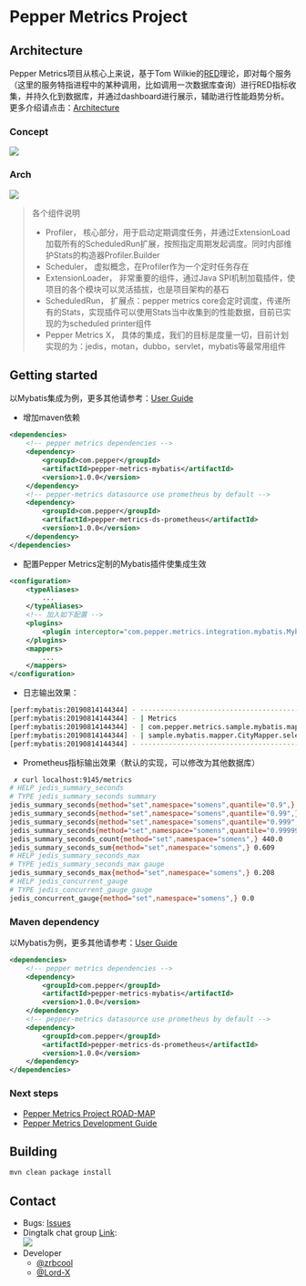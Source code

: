 # Pepper Metrics Project  
## Architecture  
Pepper Metrics项目从核心上来说，基于Tom Wilkie的[RED](https://grafana.com/blog/2018/08/02/the-red-method-how-to-instrument-your-services/)理论，即对每个服务
（这里的服务特指进程中的某种调用，比如调用一次数据库查询）进行RED指标收集，并持久化到数据库，并通过dashboard进行展示，辅助进行性能趋势分析。  
更多介绍请点击：[Architecture](./docs/Architecture.md)
### Concept
![](http://oss.zrbcool.top/picgo/pepper-metrics-concept.png)
### Arch
![](http://oss.zrbcool.top/picgo/pepper-metrics-arch-2019-08-14.png)
> 各个组件说明
> - Profiler， 核心部分，用于启动定期调度任务，并通过ExtensionLoad加载所有的ScheduledRun扩展，按照指定周期发起调度。同时内部维护Stats的构造器Profiler.Builder
> - Scheduler， 虚拟概念，在Profiler作为一个定时任务存在
> - ExtensionLoader， 非常重要的组件，通过Java SPI机制加载插件，使项目的各个模块可以灵活插拔，也是项目架构的基石
> - ScheduledRun， 扩展点：pepper metrics core会定时调度，传递所有的Stats，实现插件可以使用Stats当中收集到的性能数据，目前已实现的为scheduled printer组件
> - Pepper Metrics X， 具体的集成，我们的目标是度量一切，目前计划实现的为：jedis，motan，dubbo，servlet，mybatis等最常用组件
## Getting started  
以Mybatis集成为例，更多其他请参考：[User Guide](./docs/User_guide.md#samples)  
- 增加maven依赖
```xml
<dependencies>
    <!-- pepper metrics dependencies -->
    <dependency>
        <groupId>com.pepper</groupId>
        <artifactId>pepper-metrics-mybatis</artifactId>
        <version>1.0.0</version>
    </dependency>
    <!-- pepper-metrics datasource use prometheus by default -->
    <dependency>
        <groupId>com.pepper</groupId>
        <artifactId>pepper-metrics-ds-prometheus</artifactId>
        <version>1.0.0</version>
    </dependency>
</dependencies>
```
- 配置Pepper Metrics定制的Mybatis插件使集成生效
```xml
<configuration>
    <typeAliases>
        ...
    </typeAliases>
    <!-- 加入如下配置 -->
    <plugins>
        <plugin interceptor="com.pepper.metrics.integration.mybatis.MybatisProfilerPlugin" />
    </plugins>
    <mappers>
        ...
    </mappers>
</configuration>
```
- 日志输出效果：
```bash
[perf:mybatis:20190814144344] - --------------------------------------------------------------------------------------------------------------------------------------------------------------
[perf:mybatis:20190814144344] - | Metrics                                                                       Max(ms) Concurrent     Error     Count   P90(ms)   P99(ms)  P999(ms)     Qps | 
[perf:mybatis:20190814144344] - | com.pepper.metrics.sample.mybatis.mapper.HotelMapper.selectByCityId               3.4          0         0      1950       0.7       1.7       3.3    32.5 | 
[perf:mybatis:20190814144344] - | sample.mybatis.mapper.CityMapper.selectCityById                                  58.7          0         0      1950       0.7       2.4      58.7    32.5 | 
[perf:mybatis:20190814144344] - --------------------------------------------------------------------------------------------------------------------------------------------------------------
```
- Prometheus指标输出效果（默认的实现，可以修改为其他数据库）
```bash
 ✗ curl localhost:9145/metrics
# HELP jedis_summary_seconds  
# TYPE jedis_summary_seconds summary
jedis_summary_seconds{method="set",namespace="somens",quantile="0.9",} 9.8304E-4
jedis_summary_seconds{method="set",namespace="somens",quantile="0.99",} 9.8304E-4
jedis_summary_seconds{method="set",namespace="somens",quantile="0.999",} 0.209682432
jedis_summary_seconds{method="set",namespace="somens",quantile="0.99999",} 0.209682432
jedis_summary_seconds_count{method="set",namespace="somens",} 440.0
jedis_summary_seconds_sum{method="set",namespace="somens",} 0.609
# HELP jedis_summary_seconds_max  
# TYPE jedis_summary_seconds_max gauge
jedis_summary_seconds_max{method="set",namespace="somens",} 0.208
# HELP jedis_concurrent_gauge  
# TYPE jedis_concurrent_gauge gauge
jedis_concurrent_gauge{method="set",namespace="somens",} 0.0
```
### Maven dependency
以Mybatis为例，更多其他请参考：[User Guide](./docs/User_guide.md#samples)  
```xml
<dependencies>
    <!-- pepper metrics dependencies -->
    <dependency>
        <groupId>com.pepper</groupId>
        <artifactId>pepper-metrics-mybatis</artifactId>
        <version>1.0.0</version>
    </dependency>
    <!-- pepper-metrics datasource use prometheus by default -->
    <dependency>
        <groupId>com.pepper</groupId>
        <artifactId>pepper-metrics-ds-prometheus</artifactId>
        <version>1.0.0</version>
    </dependency>
</dependencies>
```
### Next steps  
- [Pepper Metrics Project ROAD-MAP](./docs/Roadmap.md)
- [Pepper Metrics Development Guide](./docs/Dev_Guide.md)
## Building  
```bash
mvn clean package install
```
## Contact  
* Bugs: [Issues](https://github.com/zrbcool/pepper-metrics/issues/new?template=dubbo-issue-report-template.md)
* Dingtalk chat group [Link](https://qr.dingtalk.com/action/joingroup?code=v1,k1,U4KKXEbTFBpuMbQMIQNij2IYszit+yktsAJh/9NjLFM=&_dt_no_comment=1&origin=11):  
![](http://oss.zrbcool.top/picgo/pepper-metrics-dingtalk-qrcode.png) 
* Developer
    * [@zrbcool](https://github.com/zrbcool)
    * [@Lord-X](https://github.com/Lord-X)
